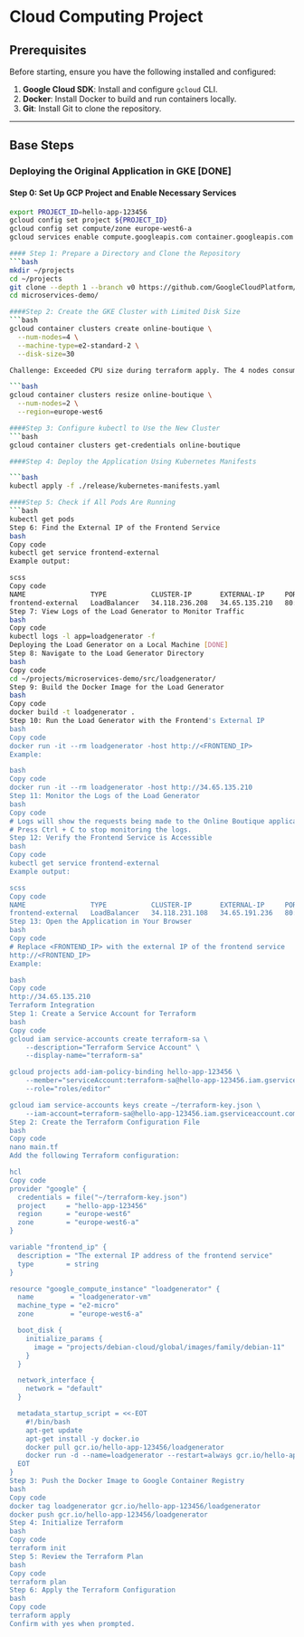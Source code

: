 # Cloud Computing Project

## Prerequisites

Before starting, ensure you have the following installed and configured:

1. **Google Cloud SDK**: Install and configure `gcloud` CLI.
2. **Docker**: Install Docker to build and run containers locally.
3. **Git**: Install Git to clone the repository.

---

## Base Steps

### Deploying the Original Application in GKE [DONE]

#### Step 0: Set Up GCP Project and Enable Necessary Services

```bash
export PROJECT_ID=hello-app-123456
gcloud config set project ${PROJECT_ID}
gcloud config set compute/zone europe-west6-a
gcloud services enable compute.googleapis.com container.googleapis.com

#### Step 1: Prepare a Directory and Clone the Repository
```bash
mkdir ~/projects
cd ~/projects
git clone --depth 1 --branch v0 https://github.com/GoogleCloudPlatform/microservices-demo.git
cd microservices-demo/

####Step 2: Create the GKE Cluster with Limited Disk Size
```bash
gcloud container clusters create online-boutique \
  --num-nodes=4 \
  --machine-type=e2-standard-2 \
  --disk-size=30

Challenge: Exceeded CPU size during terraform apply. The 4 nodes consumed all 8 CPUs in the europe-west6 region. Resized the GKE cluster to 2 nodes.

```bash
gcloud container clusters resize online-boutique \
  --num-nodes=2 \
  --region=europe-west6

####Step 3: Configure kubectl to Use the New Cluster
```bash
gcloud container clusters get-credentials online-boutique

####Step 4: Deploy the Application Using Kubernetes Manifests

```bash
kubectl apply -f ./release/kubernetes-manifests.yaml

####Step 5: Check if All Pods Are Running
```bash
kubectl get pods
Step 6: Find the External IP of the Frontend Service
bash
Copy code
kubectl get service frontend-external
Example output:

scss
Copy code
NAME                TYPE           CLUSTER-IP       EXTERNAL-IP     PORT(S)        AGE
frontend-external   LoadBalancer   34.118.236.208   34.65.135.210   80:30651/TCP   33m
Step 7: View Logs of the Load Generator to Monitor Traffic
bash
Copy code
kubectl logs -l app=loadgenerator -f
Deploying the Load Generator on a Local Machine [DONE]
Step 8: Navigate to the Load Generator Directory
bash
Copy code
cd ~/projects/microservices-demo/src/loadgenerator/
Step 9: Build the Docker Image for the Load Generator
bash
Copy code
docker build -t loadgenerator .
Step 10: Run the Load Generator with the Frontend's External IP
bash
Copy code
docker run -it --rm loadgenerator -host http://<FRONTEND_IP>
Example:

bash
Copy code
docker run -it --rm loadgenerator -host http://34.65.135.210
Step 11: Monitor the Logs of the Load Generator
bash
Copy code
# Logs will show the requests being made to the Online Boutique application
# Press Ctrl + C to stop monitoring the logs.
Step 12: Verify the Frontend Service is Accessible
bash
Copy code
kubectl get service frontend-external
Example output:

scss
Copy code
NAME                TYPE           CLUSTER-IP       EXTERNAL-IP     PORT(S)        AGE
frontend-external   LoadBalancer   34.118.231.108   34.65.191.236   80:30339/TCP   6m54s
Step 13: Open the Application in Your Browser
bash
Copy code
# Replace <FRONTEND_IP> with the external IP of the frontend service
http://<FRONTEND_IP>
Example:

bash
Copy code
http://34.65.135.210
Terraform Integration
Step 1: Create a Service Account for Terraform
bash
Copy code
gcloud iam service-accounts create terraform-sa \
    --description="Terraform Service Account" \
    --display-name="terraform-sa"

gcloud projects add-iam-policy-binding hello-app-123456 \
    --member="serviceAccount:terraform-sa@hello-app-123456.iam.gserviceaccount.com" \
    --role="roles/editor"

gcloud iam service-accounts keys create ~/terraform-key.json \
    --iam-account=terraform-sa@hello-app-123456.iam.gserviceaccount.com
Step 2: Create the Terraform Configuration File
bash
Copy code
nano main.tf
Add the following Terraform configuration:

hcl
Copy code
provider "google" {
  credentials = file("~/terraform-key.json")
  project     = "hello-app-123456"
  region      = "europe-west6"
  zone        = "europe-west6-a"
}

variable "frontend_ip" {
  description = "The external IP address of the frontend service"
  type        = string
}

resource "google_compute_instance" "loadgenerator" {
  name         = "loadgenerator-vm"
  machine_type = "e2-micro"
  zone         = "europe-west6-a"

  boot_disk {
    initialize_params {
      image = "projects/debian-cloud/global/images/family/debian-11"
    }
  }

  network_interface {
    network = "default"
  }

  metadata_startup_script = <<-EOT
    #!/bin/bash
    apt-get update
    apt-get install -y docker.io
    docker pull gcr.io/hello-app-123456/loadgenerator
    docker run -d --name=loadgenerator --restart=always gcr.io/hello-app-123456/loadgenerator -host http://${var.frontend_ip}
  EOT
}
Step 3: Push the Docker Image to Google Container Registry
bash
Copy code
docker tag loadgenerator gcr.io/hello-app-123456/loadgenerator
docker push gcr.io/hello-app-123456/loadgenerator
Step 4: Initialize Terraform
bash
Copy code
terraform init
Step 5: Review the Terraform Plan
bash
Copy code
terraform plan
Step 6: Apply the Terraform Configuration
bash
Copy code
terraform apply
Confirm with yes when prompted.
